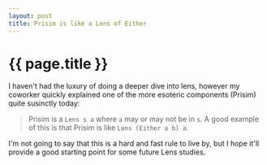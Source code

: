 ```yaml
---
layout: post
title: Prisim is like a Lens of Either
---
```


{{ page.title }}
================

I haven't had the luxury of doing a deeper dive into lens, however my
coworker quickly explained one of the more esoteric components (Prisim)
quite susinctly today:

> Prisim is a `Lens s a` where `a` may or may not be in `s`. A good
> example of this is that Prisim is like `Lens (Either a b) a`.

I'm not going to say that this is a hard and fast rule to live by, but I
hope it'll provide a good starting point for some future Lens studies.



